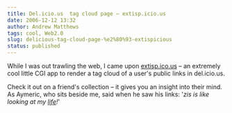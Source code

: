 ```yaml
---
title: Del.icio.us  tag cloud page – extisp.icio.us
date: 2006-12-12 13:32
author: Andrew Matthews
tags: cool, Web2.0
slug: delicious-tag-cloud-page-%e2%80%93-extispicious
status: published
---
```


While I was out trawling the web, I came upon [extisp.ico.us](http://kevan.org/extispicious.cgi?name=aabs) – an extremely cool little CGI app to render a tag cloud of a user's public links in del.icio.us.

Check it out on a friend's collection – it gives you an insight into their mind. As Aymeric, who sits beside me, said when he saw his links: '*zis is like looking at my [life](http://kevan.org/extispicious.cgi?name=aymericg)!*'
